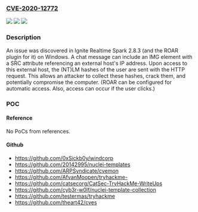 ### [CVE-2020-12772](https://cve.mitre.org/cgi-bin/cvename.cgi?name=CVE-2020-12772)
![](https://img.shields.io/static/v1?label=Product&message=n%2Fa&color=blue)
![](https://img.shields.io/static/v1?label=Version&message=n%2Fa&color=blue)
![](https://img.shields.io/static/v1?label=Vulnerability&message=n%2Fa&color=brighgreen)

### Description

An issue was discovered in Ignite Realtime Spark 2.8.3 (and the ROAR plugin for it) on Windows. A chat message can include an IMG element with a SRC attribute referencing an external host's IP address. Upon access to this external host, the (NT)LM hashes of the user are sent with the HTTP request. This allows an attacker to collect these hashes, crack them, and potentially compromise the computer. (ROAR can be configured for automatic access. Also, access can occur if the user clicks.)

### POC

#### Reference
No PoCs from references.

#### Github
- https://github.com/0xSickb0y/windcorp
- https://github.com/20142995/nuclei-templates
- https://github.com/ARPSyndicate/cvemon
- https://github.com/AfvanMoopen/tryhackme-
- https://github.com/catsecorg/CatSec-TryHackMe-WriteUps
- https://github.com/cyb3r-w0lf/nuclei-template-collection
- https://github.com/testermas/tryhackme
- https://github.com/theart42/cves

